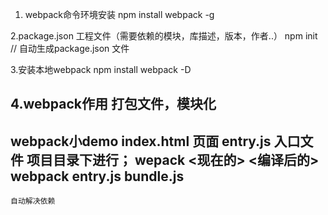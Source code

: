 1. webpack命令环境安装
npm install webpack -g

2.package.json 工程文件（需要依赖的模块，库描述，版本，作者..）
npm init  // 自动生成package.json 文件

3.安装本地webpack
npm install webpack -D

4.webpack作用
打包文件，模块化
-----------------------------
webpack小demo
    index.html 页面
    entry.js  入口文件
项目目录下进行；
    wepack <现在的>  <编译后的>
    webpack entry.js  bundle.js
-------------------------
    自动解决依赖